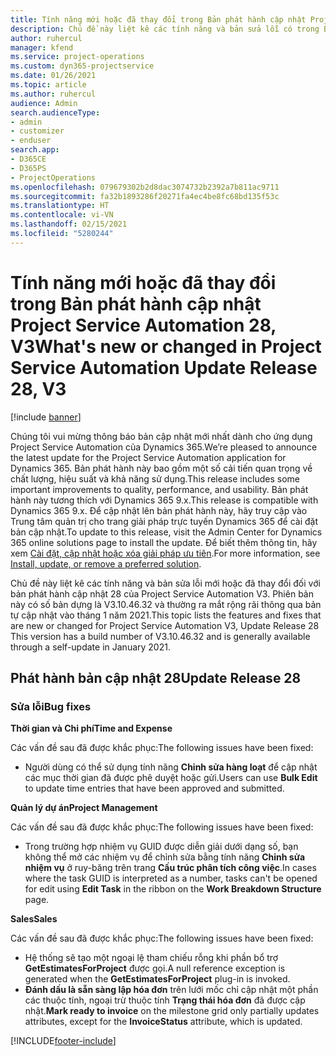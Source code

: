 ```yaml
---
title: Tính năng mới hoặc đã thay đổi trong Bản phát hành cập nhật Project Service Automation 28, V3
description: Chủ đề này liệt kê các tính năng và bản sửa lỗi có trong Bản phát hành cập nhật Project Service Automation 28, V3.
author: ruhercul
manager: kfend
ms.service: project-operations
ms.custom: dyn365-projectservice
ms.date: 01/26/2021
ms.topic: article
ms.author: ruhercul
audience: Admin
search.audienceType:
- admin
- customizer
- enduser
search.app:
- D365CE
- D365PS
- ProjectOperations
ms.openlocfilehash: 079679302b2d8dac3074732b2392a7b811ac9711
ms.sourcegitcommit: fa32b1893286f20271fa4ec4be8fc68bd135f53c
ms.translationtype: HT
ms.contentlocale: vi-VN
ms.lasthandoff: 02/15/2021
ms.locfileid: "5280244"
---
```

# <a name="whats-new-or-changed-in-project-service-automation-update-release-28-v3"></a><span data-ttu-id="df4c4-103">Tính năng mới hoặc đã thay đổi trong Bản phát hành cập nhật Project Service Automation 28, V3</span><span class="sxs-lookup"><span data-stu-id="df4c4-103">What's new or changed in Project Service Automation Update Release 28, V3</span></span>

[!include [banner](../includes/psa-now-project-operations.md)]

<span data-ttu-id="df4c4-104">Chúng tôi vui mừng thông báo bản cập nhật mới nhất dành cho ứng dụng Project Service Automation của Dynamics 365.</span><span class="sxs-lookup"><span data-stu-id="df4c4-104">We’re pleased to announce the latest update for the Project Service Automation application for Dynamics 365.</span></span> <span data-ttu-id="df4c4-105">Bản phát hành này bao gồm một số cải tiến quan trọng về chất lượng, hiệu suất và khả năng sử dụng.</span><span class="sxs-lookup"><span data-stu-id="df4c4-105">This release includes some important improvements to quality, performance, and usability.</span></span> <span data-ttu-id="df4c4-106">Bản phát hành này tương thích với Dynamics 365 9.x.</span><span class="sxs-lookup"><span data-stu-id="df4c4-106">This release is compatible with Dynamics 365 9.x.</span></span> <span data-ttu-id="df4c4-107">Để cập nhật lên bản phát hành này, hãy truy cập vào Trung tâm quản trị cho trang giải pháp trực tuyến Dynamics 365 để cài đặt bản cập nhật.</span><span class="sxs-lookup"><span data-stu-id="df4c4-107">To update to this release, visit the Admin Center for Dynamics 365 online solutions page to install the update.</span></span> <span data-ttu-id="df4c4-108">Để biết thêm thông tin, hãy xem [Cài đặt, cập nhật hoặc xóa giải pháp ưu tiên](https://docs.microsoft.com/power-platform/admin/install-remove-preferred-solution).</span><span class="sxs-lookup"><span data-stu-id="df4c4-108">For more information, see [Install, update, or remove a preferred solution](https://docs.microsoft.com/power-platform/admin/install-remove-preferred-solution).</span></span>

<span data-ttu-id="df4c4-109">Chủ đề này liệt kê các tính năng và bản sửa lỗi mới hoặc đã thay đổi đối với bản phát hành cập nhật 28 của Project Service Automation V3. Phiên bản này có số bản dựng là V3.10.46.32 và thường ra mắt rộng rãi thông qua bản tự cập nhật vào tháng 1 năm 2021.</span><span class="sxs-lookup"><span data-stu-id="df4c4-109">This topic lists the features and fixes that are new or changed for Project Service Automation V3, Update Release 28 This version has a build number of V3.10.46.32 and is generally available through a self-update in January 2021.</span></span>

## <a name="update-release-28"></a><span data-ttu-id="df4c4-110">Phát hành bản cập nhật 28</span><span class="sxs-lookup"><span data-stu-id="df4c4-110">Update Release 28</span></span>

### <a name="bug-fixes"></a><span data-ttu-id="df4c4-111">Sửa lỗi</span><span class="sxs-lookup"><span data-stu-id="df4c4-111">Bug fixes</span></span>

<span data-ttu-id="df4c4-112">**Thời gian và Chi phí**</span><span class="sxs-lookup"><span data-stu-id="df4c4-112">**Time and Expense**</span></span>

<span data-ttu-id="df4c4-113">Các vấn đề sau đã được khắc phục:</span><span class="sxs-lookup"><span data-stu-id="df4c4-113">The following issues have been fixed:</span></span>

- <span data-ttu-id="df4c4-114">Người dùng có thể sử dụng tính năng **Chỉnh sửa hàng loạt** để cập nhật các mục thời gian đã được phê duyệt hoặc gửi.</span><span class="sxs-lookup"><span data-stu-id="df4c4-114">Users can use **Bulk Edit** to update time entries that have been approved and submitted.</span></span>

<span data-ttu-id="df4c4-115">**Quản lý dự án**</span><span class="sxs-lookup"><span data-stu-id="df4c4-115">**Project Management**</span></span>

<span data-ttu-id="df4c4-116">Các vấn đề sau đã được khắc phục:</span><span class="sxs-lookup"><span data-stu-id="df4c4-116">The following issues have been fixed:</span></span>

- <span data-ttu-id="df4c4-117">Trong trường hợp nhiệm vụ GUID được diễn giải dưới dạng số, bạn không thể mở các nhiệm vụ để chỉnh sửa bằng tính năng **Chỉnh sửa nhiệm vụ** ở ruy-băng trên trang **Cấu trúc phân tích công việc**.</span><span class="sxs-lookup"><span data-stu-id="df4c4-117">In cases where the task GUID is interpreted as a number, tasks can't be opened for edit using **Edit Task** in the ribbon on the **Work Breakdown Structure** page.</span></span>

<span data-ttu-id="df4c4-118">**Sales**</span><span class="sxs-lookup"><span data-stu-id="df4c4-118">**Sales**</span></span>

<span data-ttu-id="df4c4-119">Các vấn đề sau đã được khắc phục:</span><span class="sxs-lookup"><span data-stu-id="df4c4-119">The following issues have been fixed:</span></span>

- <span data-ttu-id="df4c4-120">Hệ thống sẽ tạo một ngoại lệ tham chiếu rỗng khi phần bổ trợ **GetEstimatesForProject** được gọi.</span><span class="sxs-lookup"><span data-stu-id="df4c4-120">A null reference exception is generated when the **GetEstimatesForProject** plug-in is invoked.</span></span>
- <span data-ttu-id="df4c4-121">**Đánh dấu là sẵn sàng lập hóa đơn** trên lưới mốc chỉ cập nhật một phần các thuộc tính, ngoại trừ thuộc tính **Trạng thái hóa đơn** đã được cập nhật.</span><span class="sxs-lookup"><span data-stu-id="df4c4-121">**Mark ready to invoice** on the milestone grid only partially updates attributes, except for the **InvoiceStatus** attribute, which is updated.</span></span>



[!INCLUDE[footer-include](../includes/footer-banner.md)]